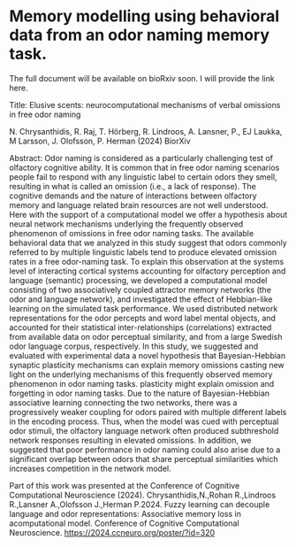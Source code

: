 # Memory modelling using behavioral data from an odor naming memory task. 

The full document will be available on bioRxiv soon. I will provide the link here.

Title: Elusive scents: neurocomputational mechanisms  of verbal omissions in free odor naming 

N. Chrysanthidis, R. Raj, T. Hörberg, R. Lindroos, A. Lansner, P., EJ Laukka, M Larsson, J. Olofsson, P. Herman (2024) BiorXiv

Abstract: Odor naming is considered as a particularly challenging test of olfactory cognitive ability. It is common that in free odor naming scenarios people fail to respond with any linguistic label to certain odors they smell, resulting in what is called an omission (i.e., a lack of response). The cognitive demands and the nature of interactions between olfactory memory and language related brain resources are not well understood. Here with the support of a computational model we offer a hypothesis about neural network mechanisms underlying the frequently observed phenomenon of omissions in free odor naming tasks. The available behavioral data that we analyzed in this study suggest that odors commonly referred to by multiple linguistic labels tend to produce elevated omission rates in a free odor-naming task. To explain this observation at the systems level of interacting cortical systems accounting for olfactory perception and language (semantic) processing, we developed a computational model consisting of two associatively coupled attractor memory networks (the odor and language network), and investigated the effect of Hebbian-like learning on the simulated task performance. We used distributed network representations for the odor percepts and word label mental objects, and accounted for their statistical inter-relationships (correlations) extracted from available data on odor perceptual similarity, and from a large Swedish odor language corpus, respectively. In this study, we suggested and evaluated with experimental data a novel hypothesis that Bayesian-Hebbian synaptic plasticity mechanisms can explain memory omissions casting new light on the underlying mechanisms of this frequently observed memory phenomenon in odor naming tasks. plasticity might explain omission and forgetting in odor naming tasks. Due to the nature of Bayesian-Hebbian associative learning connecting the two networks, there was a progressively weaker coupling for odors paired with multiple different labels in the encoding process. Thus, when the model was cued with perceptual odor stimuli, the olfactory language network often produced subthreshold network responses resulting in elevated omissions. In addition, we suggested that poor performance in odor naming could also arise due to a significant  overlap between odors that share perceptual similarities which increases competition in the network model.


Part of this work was presented at the Conference of Cognitive Computational Neuroscience (2024).
Chrysanthidis,N.,Rohan R.,Lindroos R.,Lansner A.,Olofsson J.,Herman P.2024. Fuzzy learning can decouple language
and odor representations: Associative memory loss in acomputational model. Conference of Cognitive Computational
Neuroscience. https://2024.ccneuro.org/poster/?id=320
